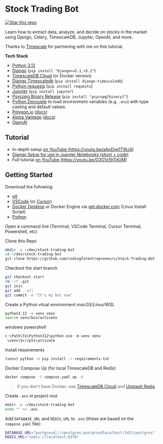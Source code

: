 # Stock Trading Bot
[![Star this repo](https://img.shields.io/github/stars/codingforentrepreneurs/Stock-Trading-Bot?style=social)](https://github.com/codingforentrepreneurs/Stock-Trading-Bot)

Learn how to extract data, analyze, and decide on stocks in the market using Django, Celery, TimescaleDB, Jupyter, OpenAI, and more.

Thanks to [Timescale](https://kirr.co/eedxyv) for partnering with me on this tutorial.


__Tech Stack__
- [Python 3.12](https://github.com/python)
- [Django](https://github.com/django/django) (`pip install "Django>=5.1,<5.2"`)
- [TimescaleDB Cloud](https://tsdb.co/justin) (or Docker version)
- [Django Timescaledb](https://github.com/jamessewell/django-timescaledb) (`pip install django-timescaledb`)
- [Python requests](https://github.com/psf/requests) (`pip install requests`)
- [Jupyter](https://jupyter.org/) (`pip install jupyter`)
- [Psycopg Binary Release](https://pypi.org/project/psycopg/) (`pip install "psycopg[binary]"`)
- [Python Decouple](https://github.com/HBNetwork/python-decouple) to load environment variables (e.g. `.env`) with type casting and default values.
- [Polygon.io](https://polygon.io/?utm_source=cfe&utm_medium=github&utm_campaign=cfe-github) ([docs](https://polygon.io/docs/stocks/getting-started?utm_source=cfe&utm_medium=github&utm_campaign=cfe-github))
- [Alpha Vantage]( https://www.alphavantage.co/?utm_source=cfe&utm_medium=github&utm_campaign=cfe-github) ([docs](https://www.alphavantage.co/documentation/?utm_source=cfe&utm_medium=github&utm_campaign=cfe-github))
- [OpenAI]( https://www.openai.com/?utm_source=cfe&utm_medium=github&utm_campaign=cfe-github)

## Tutorial
- In-depth setup [on YouTube (https://youtu.be/aApDye1TWJ4)](https://youtu.be/aApDye1TWJ4)
- [Django Setup for use in Jupyter Notebooks (short + code)](https://www.codingforentrepreneurs.com/shorts/django-setup-for-use-in-jupyter-notebooks)
- Full tutorial [on YouTube (https://youtu.be/O3O1z5hTdUM)](https://youtu.be/O3O1z5hTdUM)

## Getting Started

Download the following:
- [git](https://git-scm.com/)
- [VSCode](https://code.visualstudio.com/) (or [Cursor](https://cursor.com/))
- [Docker Desktop](https://www.docker.com/products/docker-desktop/) or Docker Engine via [get.docker.com](https://get.docker.com/) (Linux Install Script)
- [Python](https://www.python.org/downloads/)

Open a command line (Terminal, VSCode Terminal, Cursor Terminal, Powershell, etc)

Clone this Repo
```bash
mkdir -p ~/dev/stock-trading-bot
cd ~/dev/stock-trading-bot
git clone https://github.com/codingforentrepreneurs/Stock-Trading-Bot .
```

Checkout the start branch
```bash
git checkout start
rm -rf .git
git init
git add --all
git commit -m "It's my bot now"
```

Create a Python vitual environment
_macOS/Linux/WSL_
```bash
python3.12 -m venv venv
source venv/bin/activate
```

_windows powershell_
```powershell
c:\Path\To\Python312\python.exe -m venv venv
.\venv\Scripts\activate
```

Install requirements
```bash
(venv) python -m pip install -r requirements.txt
```

Docker Compose Up (for local TimescaleDB and Redis)
```bash
docker compose -f compose.yaml up -d
```
> If you don't have Docker, use [TimescaleDB Cloud](tsdb.co/justin) and [Upstash Redis](https://upstash.com/?utm_source=cfe)

Create `.env` in project root
```bash
mkdir -p ~/dev/stock-trading-bot
echo "" >> .env
```

Add `DATABASE_URL` and `REDIS_URL` to `.env` (these are based on the `compose.yaml` file):
```bash
DATABASE_URL="postgresql://postgres:postgres@localhost:5431/postgres"
REDIS_URL="redis://localhost:6378"
```


